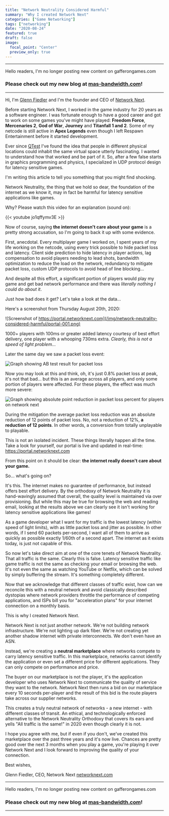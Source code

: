 ```yaml
---
title: "Network Neutrality Considered Harmful"
summary: "Why I created Network Next"
categories: ["Game Networking"]
tags: ["networking"]
date: "2020-08-24"
featured: true
draft: false
image:
  focal_point: "Center"
  preview_only: true
---
```


----- 

Hello readers, I'm no longer posting new content on gafferongames.com

### Please check out my new blog at [mas-bandwidth.com](https://mas-bandwidth.com/xdp-for-game-programmers)!

-----

Hi, I'm [Glenn Fiedler](https://www.linkedin.com/in/glennfiedler/) and I'm the founder and CEO of [Network Next](https://networknext.com).

Before starting Network Next, I worked in the game industry for 20 years as a software engineer. I was fortunate enough to have a good career and got to work on some games you've might have played: **Freedom Force**, **Mercenaries 2**, **God of War**, **Journey** and **Titanfall 1 and 2**. Some of my netcode is still active in **Apex Legends** even though I left Respawn Entertainment before it started development.

Ever since [QTest](https://quake.fandom.com/wiki/Qtest) I've found the idea that people in different physical locations could inhabit the same virtual space utterly fascinating. I wanted to understand how that worked and be part of it. So, after a few false starts in graphics programming and physics, I specialized in UDP protocol design for latency sensitive games.

I'm writing this article to tell you something that you might find shocking. 

Network Neutrality, the thing that we hold so dear, the foundation of the internet as we know it, may in fact be harmful for latency sensitive applications like games.

Why? Please watch this video for an explanation (sound on):

{{< youtube jo1qffymv3E >}}

Now of course, saying **the internet doesn't care about your game** is a pretty strong accusation, so I'm going to back it up with some evidence.

First, anecdotal. Every multiplayer game I worked on, I spent years of my life working on the netcode, using every trick possible to hide packet loss and latency. Client side prediction to hide latency in player actions, lag compensation to avoid players needing to lead shots, bandwidth optimization to reduce the load on the network, redundancy to mitigate packet loss, custom UDP protocols to avoid head of line blocking...

And despite all this effort, a significant portion of players would play my game and get bad network performance and there was _literally nothing I could do about it_.

Just how bad does it get? Let's take a look at the data...

Here's a screenshot from Thursday August 20th, 2020:

![Screenshot of https://portal.networknext.com](/img/network-neutrality-considered-harmful/portal-001.png)

1000+ players with 100ms or greater added latency courtesy of best effort delivery, one player with a whooping 730ms extra. _Clearly, this is not a speed of light problem..._

Later the same day we saw a packet loss event:

![Graph showing AB test result for packet loss](/img/network-neutrality-considered-harmful/portal-002.png)

Now you may look at this and think, oh, it's just 0.8% packet loss at peak, it's not that bad... but this is an average across all players, and only some portion of players were affected. For these players, the effect was much more severe:

![Graph showing absolute point reduction in packet loss percent for players on network next](/img/network-neutrality-considered-harmful/portal-003.png)

During the mitigation the average packet loss reduction was an absolute reduction of 12 points of packet loss. No, not a reduction of 12%, **a reduction of 12 points**. In other words, a conversion from totally unplayable to playable.

This is not an isolated incident. These things literally happen all the time. Take a look for yourself, our portal is live and updated in real-time: https://portal.networknext.com

From this point on it should be clear: **the internet really doesn't care about your game.**

So... what's going on?

It's this. The internet makes no guarantee of performance, but instead offers best effort delivery. By the orthodoxy of Network Neutrality it is hand-wavingly assumed that overall, the quality level is maintained via over provisioning. But while this may be true for browsing the web and reading email, looking at the results above we can clearly see it isn't working for latency sensitive applications like games!

As a game developer what I want for my traffic is the lowest latency (within speed of light limits), with as little packet loss and jitter as possible. In other words, if I send 60 packets per-second, I want all of them to arrive as quickly as possible exactly 1/60th of a second apart. The internet as it exists today, is just not capable of this.

So now let's take direct aim at one of the core tenets of Network Neutrality. That all traffic is the same. Clearly this is false. Latency sensitive traffic like game traffic is not the same as checking your email or browsing the web. It's not even the same as watching YouTube or Netflix, which can be solved by simply buffering the stream. It's something completely different.

Now that we acknowledge that different classes of traffic exist, how can we reconcile this with a neutral network and avoid classically described dystopias where network providers throttle the performance of competing applications, and ISPs bill you for "acceleration plans" for your internet connection on a monthly basis.

This is why I created Network Next. 

Network Next is not just another network. We're not building network infrastructure. We're not lighting up dark fiber. We're not creating yet another shadow internet with private interconnects. We don't even have an ASN.

Instead, we're creating a **neutral marketplace** where networks compete to carry latency sensitive traffic. In this marketplace, networks cannot identify the application or even set a different price for different applications. They can only compete on performance and price.

The buyer on our marketplace is not the player, it's the application developer who uses Network Next to communicate the quality of service they want to the network. Network Next then runs a bid on our marketplace every 10 seconds per-player and the result of this bid is the route players take across our supplier networks.

This creates a truly neutral network of networks - a new internet - with different classes of transit. An ethical, and technologically enforced alternative to the Network Neutrality Orthodoxy that covers its ears and yells "All traffic is the same!" in 2020 even though clearly it is not.

I hope you agree with me, but if even if you don't, we've created this marketplace over the past three years and it's now live. Chances are pretty good over the next 3 months when you play a game, you're playing it over Network Next and I look forward to improving the quality of your connection.

Best wishes,

Glenn Fiedler, CEO, Network Next [networknext.com](https://networknext.com)

----- 

Hello readers, I'm no longer posting new content on gafferongames.com

### Please check out my new blog at [mas-bandwidth.com](https://mas-bandwidth.com/xdp-for-game-programmers)!

-----
